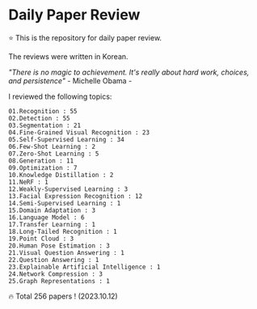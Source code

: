 # Daily Paper Review

⭐ This is the repository for daily paper review.

The reviews were written in Korean.

*"There is no magic to achievement. It's really about hard work, choices, and persistence"* - Michelle Obama -

I reviewed the following topics:

    01.Recognition : 55
    02.Detection : 55
    03.Segmentation : 21
    04.Fine-Grained Visual Recognition : 23
    05.Self-Supervised Learning : 34
    06.Few-Shot Learning : 2
    07.Zero-Shot Learning : 5
    08.Generation : 11
    09.Optimization : 7
    10.Knowledge Distillation : 2
    11.NeRF : 1
    12.Weakly-Supervised Learning : 3
    13.Facial Expression Recognition : 12
    14.Semi-Supervised Learning : 1
    15.Domain Adaptation : 3
    16.Language Model : 6
    17.Transfer Learning : 1
    18.Long-Tailed Recognition : 1
    19.Point Cloud : 3
    20.Human Pose Estimation : 3
    21.Visual Question Answering : 1
    22.Question Answering : 1
    23.Explainable Artificial Intelligence : 1
    24.Network Compression : 3
    25.Graph Representations : 1

🔥 Total 256 papers ! (2023.10.12)